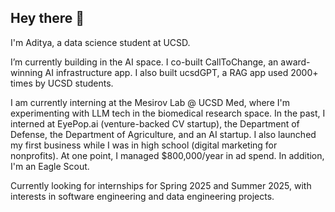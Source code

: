 ## Hey there 👋

I'm Aditya, a data science student at UCSD.

I’m currently building in the AI space. I co-built CallToChange, an award-winning AI infrastructure app. I also built ucsdGPT, a RAG app used 2000+ times by UCSD students.

I am currently interning at the Mesirov Lab @ UCSD Med, where I'm experimenting with LLM tech in the biomedical research space. In the past, I interned at EyePop.ai (venture-backed CV startup), the Department of Defense, the Department of Agriculture, and an AI startup. I also launched my first business while I was in high school (digital marketing for nonprofits). At one point, I managed $800,000/year in ad spend. In addition, I'm an Eagle Scout.

Currently looking for internships for Spring 2025 and Summer 2025, with interests in software engineering and data engineering projects.

